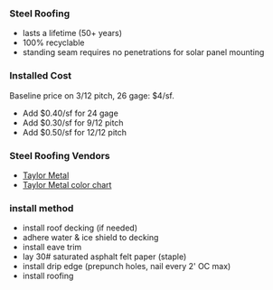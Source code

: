 

### Steel Roofing

* lasts a lifetime (50+ years)
* 100% recyclable
* standing seam requires no penetrations for solar panel mounting

### Installed Cost

Baseline price on 3/12 pitch, 26 gage: $4/sf.
* Add $0.40/sf for 24 gage
* Add $0.30/sf for 9/12 pitch
* Add $0.50/sf for 12/12 pitch

### Steel Roofing Vendors

* [Taylor Metal](http://www.taylormetal.com/residential/clip-lock)
* [Taylor Metal color chart](http://www.taylormetal.com/wp-content/uploads/2014/09/Taylor-Metal-Kynar-Color-Chart-8.7.14.pdf)

### install method

* install roof decking (if needed)
* adhere water & ice shield to decking
* install eave trim
* lay 30# saturated asphalt felt paper (staple)
* install drip edge (prepunch holes, nail every 2' OC max)
* install roofing
